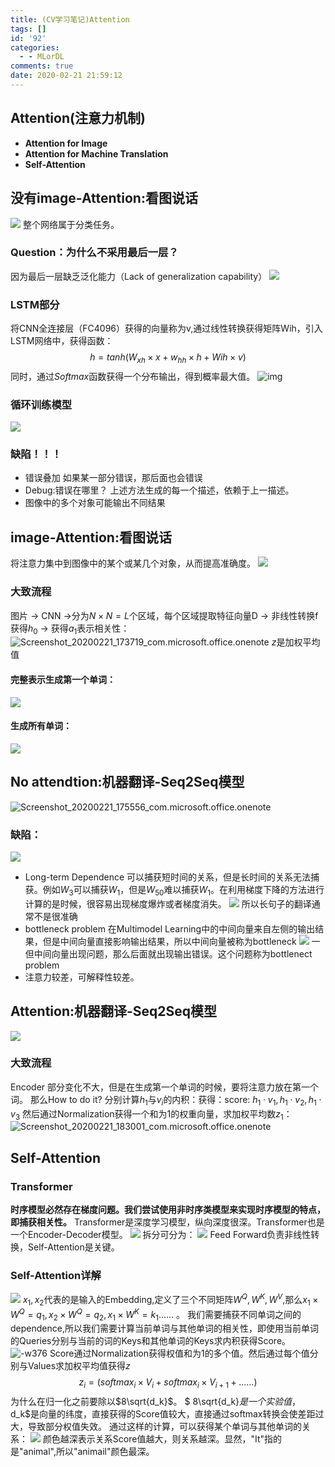 ```yaml
---
title: (CV学习笔记)Attention
tags: []
id: '92'
categories:
  - - MLorDL
comments: true
date: 2020-02-21 21:59:12
---
```

## Attention(注意力机制)
* **Attention for Image**
* **Attention for Machine Translation**
* **Self-Attention**
## 没有image-Attention:看图说话
![](https://img.wush.cc/16311019847316.png?imageView2/0/format/webp/q/80) 
整个网络属于分类任务。
### Question：为什么不采用最后一层？
因为最后一层缺乏泛化能力（Lack of generalization capability） ![](https://img.wush.cc/16311019847328.png?imageView2/0/format/webp/q/80)
### LSTM部分
将CNN全连接层（FC4096）获得的向量称为v,通过线性转换获得矩阵Wih，引入LSTM网络中，获得函数： 
$$
h=tanh(W_{xh}\times x+w_{hh}\times h+Wih\times v)
$$
同时，通过$Softmax$函数获得一个分布输出，得到概率最大值。
 ![img](https://img.wush.cc/16311019847343.png?imageView2/0/format/webp/q/80)
### 循环训练模型
![](https://img.wush.cc/16311019847363.png?imageView2/0/format/webp/q/80)
### 缺陷！！！
* 错误叠加 如果某一部分错误，那后面也会错误
* Debug:错误在哪里？ 上述方法生成的每一个描述，依赖于上一描述。
* 图像中的多个对象可能输出不同结果
## image-Attention:看图说话
将注意力集中到图像中的某个或某几个对象，从而提高准确度。 ![](https://img.wush.cc/16311019847388.png?imageView2/0/format/webp/q/80)
### 大致流程
图片 -> CNN ->分为$N\times N = L$个区域，每个区域提取特征向量D -> 非线性转换f获得$h_0$ -> 获得$a_1$表示相关性： ![Screenshot_20200221_173719_com.microsoft.office.onenote](https://img.wush.cc/16311019847426.jpg?imageView2/0/format/webp/q/80)
$z$是加权平均值
#### 完整表示生成第一个单词：
![](https://img.wush.cc/16311019847439.png?imageView2/0/format/webp/q/80)
#### 生成所有单词：
![](https://img.wush.cc/16311019847478.png?imageView2/0/format/webp/q/80)
## No attendtion:机器翻译-Seq2Seq模型
![Screenshot_20200221_175556_com.microsoft.office.onenote](https://img.wush.cc/16311019847521.jpg?imageView2/0/format/webp/q/80)
### 缺陷：
![](https://img.wush.cc/16311019847545.png?imageView2/0/format/webp/q/80)
* Long-term Dependence 可以捕获短时间的关系，但是长时间的关系无法捕获。例如$W_3$可以捕获$W_1$，但是$W_{50}$难以捕获$W_1$。在利用梯度下降的方法进行计算的是时候，很容易出现梯度爆炸或者梯度消失。 ![](https://img.wush.cc/16311019847588.png?imageView2/0/format/webp/q/80)
  所以长句子的翻译通常不是很准确
* bottleneck problem 在Multimodel Learning中的中间向量来自左侧的输出结果，但是中间向量直接影响输出结果，所以中间向量被称为bottleneck ![](https://img.wush.cc/16311019847633.png?imageView2/0/format/webp/q/80)
  一但中间向量出现问题，那么后面就出现输出错误。这个问题称为bottlenect problem
* 注意力较差，可解释性较差。
## Attention:机器翻译-Seq2Seq模型
![](https://img.wush.cc/16311019847677.png?imageView2/0/format/webp/q/80)
### 大致流程
Encoder 部分变化不大，但是在生成第一个单词的时候，要将注意力放在第一个词。
那么How to do it?
分别计算$h_1$与$v_i$的内积：获得：score: $h_1\cdot v_1, h_1\cdot v_2, h_1\cdot v_3$ 然后通过Normalization获得一个和为1的权重向量，求加权平均数$z_1$： ![Screenshot_20200221_183001_com.microsoft.office.onenote](https://img.wush.cc/16311019847725.jpg?imageView2/0/format/webp/q/80)
## Self-Attention
### Transformer
**时序模型必然存在梯度问题。我们尝试使用非时序类模型来实现时序模型的特点，即捕获相关性。** Transformer是深度学习模型，纵向深度很深。Transformer也是一个Encoder-Decoder模型。 ![](https://img.wush.cc/16311019847758.png?imageView2/0/format/webp/q/80)
拆分可分为： ![](https://img.wush.cc/16311019847814.png?imageView2/0/format/webp/q/80)
Feed Forward负责非线性转换，Self-Attention是关键。
### Self-Attention详解
![](https://img.wush.cc/16311019847866.png?imageView2/0/format/webp/q/80)
$x_1,x_2$代表的是输入的Embedding,定义了三个不同矩阵$W^Q,W^K,W^V$,那么$x_1\times W^Q = q_1,x_2\times W^Q = q_2,x_1\times W^K = k_1 ......$ 。
我们需要捕获不同单词之间的dependence,所以我们需要计算当前单词与其他单词的相关性，即使用当前单词的Queries分别与当前的词的Keys和其他单词的Keys求内积获得Score。 ![-w376](https://img.wush.cc/16311019847915.png?imageView2/0/format/webp/q/80)
Score通过Normalization获得权值和为1的多个值。然后通过每个值分别与Values求加权平均值获得$z$ 
$$
z_i = (softmax_i\times V_i+softmax_i\times V_{i+1}+......)
$$
为什么在归一化之前要除以$8\sqrt{d_k}$。 $ 8\sqrt{d_k}$是一个实验值，$d_k$是向量的纬度，直接获得的Score值较大，直接通过softmax转换会使差距过大，导致部分权值失效。
通过这样的计算，可以获得某个单词与其他单词的关系： ![](https://img.wush.cc/16311019847972.png?imageView2/0/format/webp/q/80)
颜色越深表示关系Score值越大，则关系越深。显然，"It"指的是"animal",所以"animail"颜色最深。
